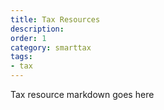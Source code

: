 ```yaml
---
title: Tax Resources
description: 
order: 1
category: smarttax
tags:
- tax
---
```

Tax resource markdown goes here